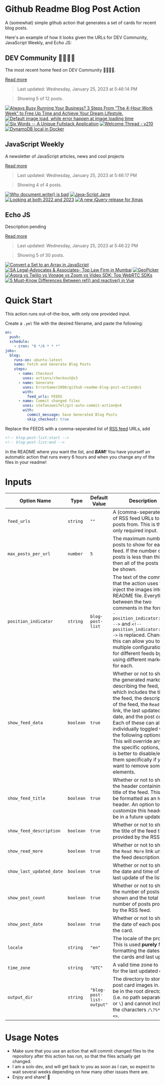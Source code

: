 # Github Readme Blog Post Action

A (somewhat) simple github action that generates a set of cards for recent blog posts.

Here's an example of how it looks given the URLs for DEV Community, JavaScript Weekly, and Echo JS:

<!-- post-list:start -->
## DEV Community 👩‍💻👨‍💻

The most recent home feed on DEV Community 👩‍💻👨‍💻.

[Read more](https://dev.to)
> Last updated: Wednesday, January 25, 2023 at 5:46:14 PM

> Showing 5 of 12 posts.

[![Always Busy Running Your Business? 3 Steps From ”The 4-Hour Work Week” to Free Up Time and Achieve Your Dream Lifestyle.](https://raw.githubusercontent.com/ErrorGamer2000/github-readme-blog-post-action/main/generated_files/DEV_Community_👩‍💻👨‍💻/Always_Busy_Running_Your_Business__3_Steps_From_”The_4-Hour_Work_Week”_to_Free_Up_Time_and_Achieve_Your_Dream_Lifestyle..svg)](https://dev.to/kaykleinvogel/always-busy-running-your-business-3-steps-from-the-4-hour-work-week-to-free-up-time-and-achieve-your-dream-lifestyle-2pab)
[![Default image load, while error happen at image loading time](https://raw.githubusercontent.com/ErrorGamer2000/github-readme-blog-post-action/main/generated_files/DEV_Community_👩‍💻👨‍💻/Default_image_load__while_error_happen_at_image_loading_time.svg)](https://dev.to/taiseen/default-image-load-while-error-happen-at-image-loading-time-2h0a)
[![Six Words -- A Unique Fullstack Application](https://raw.githubusercontent.com/ErrorGamer2000/github-readme-blog-post-action/main/generated_files/DEV_Community_👩‍💻👨‍💻/Six_Words_--_A_Unique_Fullstack_Application.svg)](https://dev.to/stcollier/six-words-a-unique-fullstack-application-53lm)
[![Welcome Thread - v210](https://raw.githubusercontent.com/ErrorGamer2000/github-readme-blog-post-action/main/generated_files/DEV_Community_👩‍💻👨‍💻/Welcome_Thread_-_v210.svg)](https://dev.to/thepracticaldev/welcome-thread-v210-3co3)
[![DynamoDB local in Docker](https://raw.githubusercontent.com/ErrorGamer2000/github-readme-blog-post-action/main/generated_files/DEV_Community_👩‍💻👨‍💻/DynamoDB_local_in_Docker.svg)](https://dev.to/aws-heroes/dynamodb-local-in-docker-25i)


## JavaScript Weekly

A newsletter of JavaScript articles, news and cool projects

[Read more](https://javascriptweekly.com/)
> Last updated: Wednesday, January 25, 2023 at 5:46:17 PM

> Showing 4 of 4 posts.

[![Why document.write() is bad](https://raw.githubusercontent.com/ErrorGamer2000/github-readme-blog-post-action/main/generated_files/JavaScript_Weekly/Why_document.write()_is_bad.svg)](https://javascriptweekly.com/issues/622)
[![Java-Script Jarre](https://raw.githubusercontent.com/ErrorGamer2000/github-readme-blog-post-action/main/generated_files/JavaScript_Weekly/Java-Script_Jarre.svg)](https://javascriptweekly.com/issues/621)
[![Looking at both 2022 and 2023](https://raw.githubusercontent.com/ErrorGamer2000/github-readme-blog-post-action/main/generated_files/JavaScript_Weekly/Looking_at_both_2022_and_2023.svg)](https://javascriptweekly.com/issues/620)
[![A new jQuery release for Xmas](https://raw.githubusercontent.com/ErrorGamer2000/github-readme-blog-post-action/main/generated_files/JavaScript_Weekly/A_new_jQuery_release_for_Xmas.svg)](https://javascriptweekly.com/issues/619)


## Echo JS

Description pending

[Read more](
http://www.echojs.com
)
> Last updated: Wednesday, January 25, 2023 at 5:46:22 PM

> Showing 5 of 30 posts.

[![Convert a Set to an Array in JavaScript](https://raw.githubusercontent.com/ErrorGamer2000/github-readme-blog-post-action/main/generated_files/_Echo_JS_/Convert_a_Set_to_an_Array_in_JavaScript.svg)](
https://masteringjs.io/tutorials/fundamentals/set-to-array
)
[![SA Legal-Advocates & Associates- Top Law Firm in Mumbai](https://raw.githubusercontent.com/ErrorGamer2000/github-readme-blog-post-action/main/generated_files/_Echo_JS_/SA_Legal-Advocates___Associates-_Top_Law_Firm_in_Mumbai.svg)](https://www.legalnriservices.com)
[![GeoPicker](https://raw.githubusercontent.com/ErrorGamer2000/github-readme-blog-post-action/main/generated_files/_Echo_JS_/GeoPicker.svg)](https://stefcud.medium.com/geopicker-bf4c4321c9ec)
[![Agora vs Twilio vs Vonage vs Zoom vs Video SDK: Top WebRTC SDKs](https://raw.githubusercontent.com/ErrorGamer2000/github-readme-blog-post-action/main/generated_files/_Echo_JS_/Agora_vs_Twilio_vs_Vonage_vs_Zoom_vs_Video_SDK__Top_WebRTC_SDKs.svg)](https://dev.to/video_sdk/agora-vs-twilio-vs-vonage-vs-zoom-vs-video-sdk-top-webrtc-sdks-2jaf)
[![5 Must-Know Differences Between ref() and reactive() in Vue](https://raw.githubusercontent.com/ErrorGamer2000/github-readme-blog-post-action/main/generated_files/_Echo_JS_/5_Must-Know_Differences_Between_ref()_and_reactive()_in_Vue.svg)](https://dmitripavlutin.com/ref-reactive-differences-vue/)


<!-- post-list:end -->

# Quick Start

This action runs out-of-the-box, with only one provided input.

Create a `.yml` file with the desired filename, and paste the following:

```yml
on:
  push:
  schedule:
    - cron: "0 */6 * * *"
jobs:
  blog:
    runs-on: ubuntu-latest
    name: Fetch and Generate Blog Posts
    steps:
      - name: Checkout
        uses: actions/checkout@v3
      - name: Generate
        uses: ErrorGamer2000/github-readme-blog-post-action@v1
        with:
          feed_urls: FEEDS
      - name: Commit changed files
        uses: stefanzweifel/git-auto-commit-action@v4
        with:
          commit_message: Save Generated Blog Posts
          skip_checkout: true
```

Replace the FEEDS with a comma-seperated list of [RSS feed](https://rss.com/blog/how-do-rss-feeds-work/) URLs, add

```md
<!-- blog-post-list:start -->
<!-- blog-post-list:end -->
```

in the README where you want the list, and **_BAM!_** You have yourself an automatic action that runs every 6 hours and when you change any of the files in your readme!

# Inputs

<table>
  <thead>
    <tr>
      <th>Option Name</th>
      <th>Type</th>
      <th>Default Value</th>
      <th>Description</th>
    </tr>
  </thead>
  <tbody>
    <tr>
      <td><code>feed_urls</code></td>
      <td><code>string</code></td>
      <td><code>""</code></td>
      <td>A (comma-seperated) list of RSS feed URLs to load posts from. This is the only required input.</td>
    </tr>
    <tr>
      <td><code>max_posts_per_url</code></td>
      <td><code>number</code></td>
      <td><code>5</code></td>
      <td>The maximum number of posts to show for each feed. If the number of posts is less than this, then all of the posts will be shown.</td>
    </tr>
    <tr>
      <td><code>position_indicator</code></td>
      <td><code>string</code></td>
      <td><code>blog-post-list</code></td>
      <td>The text of the comments that the action uses to inject the images into the README file. Everything between the two comments in the form <code>&lt;!-- position_indicator:start --&gt;</code> and <code>&lt;!-- position_indicator:end --&gt;</code> is replaced. Changing this can allow you to use multiple configurations for different feeds by using different markers for each.</td>
    </tr>
    <tr>
      <td><code>show_feed_data</code></td>
      <td><code>boolean</code></td>
      <td><code>true</code></td>
      <td>Whether or not to show the generated markdown describing the feed, which includes the title of the feed, the description of the feed, the <code>Read More</code> link, the last updated date, and the post count. Each of these can also be individually toggled with the following options. This will override any of the specific options, so it is better to disable/enable them specifically if you want to remove some elements.</td>
    </tr>
    <tr>
      <td><code>show_feed_title</code></td>
      <td><code>boolean</code></td>
      <td><code>true</code></td>
      <td>Whether or not to show the header containing the title of the feed. This will be formatted as an <code>h2</code> header. An option to customize this header will be in a future update.</td>
    </tr>
    <tr>
      <td><code>show_feed_description</code></td>
      <td><code>boolean</code></td>
      <td><code>true</code></td>
      <td>Whether or not to show the title of the feed that is provided by the RSS feed.</td>
    </tr>
    <tr>
      <td><code>show_read_more</code></td>
      <td><code>boolean</code></td>
      <td><code>true</code></td>
      <td>Whether or not to show the <code>Read More</code> link under the feed description.</td>
    </tr>
    <tr>
      <td><code>show_last_updated_date</code></td>
      <td><code>boolean</code></td>
      <td><code>true</code></td>
      <td>Whether or not to show the date and time of the last update of the list.</td>
    </tr>
    <tr>
      <td><code>show_post_count</code></td>
      <td><code>boolean</code></td>
      <td><code>true</code></td>
      <td>Whether or not to show the number of posts shown and the total number of posts provided by the RSS feed.</td>
    </tr>
    <tr>
      <td><code>show_post_date</code></td>
      <td><code>boolean</code></td>
      <td><code>true</code></td>
      <td>Whether or not to show the date of each post on the card.</td>
    </tr>
    <tr>
      <td><code>locale</code></td>
      <td><code>string</code></td>
      <td><code>"en"</code></td>
      <td>The locale of the project. This is used <strong>purely</strong> for formatting the dates of the cards and last update.</td>
    </tr>
    <tr>
      <td><code>time_zone</code></td>
      <td><code>string</code></td>
      <td><code>"UTC"</code></td>
      <td>A valid time zone to use for the last updated date.</td>
    </tr>
    <tr>
      <td><code>output_dir</code></td>
      <td><code>string</code></td>
      <td><code>"blog-post-list-output"</code></td>
      <td>The directory to store the post card images in. Must be in the root directory (i.e. no path separators <code>/</code> or <code>\</code>) and cannot include the characters <code>/\?%*:|"&lt;&gt;</code>.</td>
    </tr>
<!--
    <tr>
      <td><code></code></td>
      <td><cde></cde></td>
      <td><code></code></td>
      <td></td>
    </tr>
-->
  </tbody>
</table>

# Usage Notes

- Make sure that you use an action that will commit changed files to the repository after this action has run, so that the files actually get changed.
- I am a solo dev, and will get back to you as soon as I can, so expect to wait several weeks depending on how many other issues there are.
- Enjoy and share! 🤗
